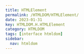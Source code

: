 ```yaml
---
title: HTMLElement
permalink: /HTMLDOM/HTMLElement/
date: 2023-01-31
key: HTMLDOM.H.HTMLElement
category: HTMLDOM
tags: [interface htmldom]
sidebar:
  nav: htmldom
---
```

